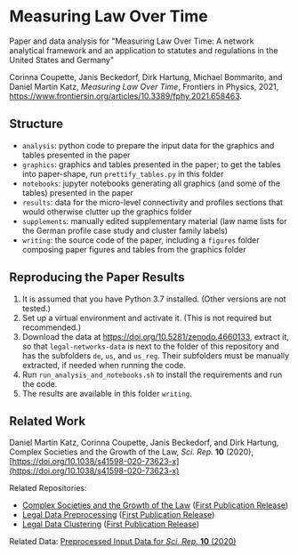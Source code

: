 # Measuring Law Over Time
Paper and data analysis for "Measuring Law Over Time: A network analytical framework and an application to statutes and regulations in the United States and Germany" 

Corinna Coupette, Janis Beckedorf, Dirk Hartung, Michael Bommarito, and Daniel Martin Katz, *Measuring Law Over Time*, Frontiers in Physics, 2021, https://www.frontiersin.org/articles/10.3389/fphy.2021.658463.

## Structure 

- `analysis`: python code to prepare the input data for the graphics and tables presented in the paper
- `graphics`: graphics and tables presented in the paper; to get the tables into paper-shape, run `prettify_tables.py` in this folder
- `notebooks`: jupyter notebooks generating all graphics (and some of the tables) presented in the paper
- `results`: data for the micro-level connectivity and profiles sections that would otherwise clutter up the graphics folder
- `supplements`: manually edited supplementary material (law name lists for the German profile case study and cluster family labels)
- `writing`: the source code of the paper, including a `figures` folder composing paper figures and tables from the graphics folder

## Reproducing the Paper Results

1. It is assumed that you have Python 3.7 installed. (Other versions are not tested.)
2. Set up a virtual environment and activate it. (This is not required but recommended.)
3. Download the data at https://doi.org/10.5281/zenodo.4660133, extract it, so that `legal-networks-data` is next to the folder of this repository and has the subfolders `de`, `us`, and `us_reg`. Their subfolders must be manually extracted, if needed when running the code.
5. Run `run_analysis_and_notebooks.sh` to install the requirements and run the code.
6. The results are available in this folder `writing`.


## Related Work

Daniel Martin Katz, Corinna Coupette, Janis Beckedorf, and Dirk Hartung, Complex Societies and the Growth of the Law, *Sci. Rep.* **10** (2020), [https://doi.org/10.1038/s41598-020-73623-x](https://doi.org/10.1038/s41598-020-73623-x)

Related Repositories:
- [Complex Societies and the Growth of the Law](https://github.com/QuantLaw/Complex-Societies-and-Growth) ([First Publication Release](http://dx.doi.org/10.5281/zenodo.4070769))
- [Legal Data Preprocessing](https://github.com/QuantLaw/legal-data-preprocessing) ([First Publication Release](http://dx.doi.org/10.5281/zenodo.4070773))
- [Legal Data Clustering](https://github.com/QuantLaw/legal-data-clustering) ([First Publication Release](http://dx.doi.org/10.5281/zenodo.4070775))

Related Data: [Preprocessed Input Data for *Sci. Rep.* **10** (2020)](http://dx.doi.org/10.5281/zenodo.4070767)
